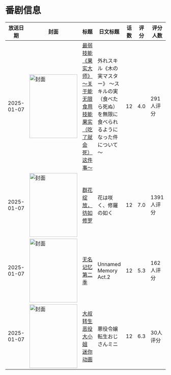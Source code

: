 # 番剧信息

|放送日期|封面|标题|日文标题|话数|评分|评分人数|
|---|---|---|---|---|---|---|
|2025-01-07|<img src="https://lain.bgm.tv/pic/cover/c/6e/39/497909_1cEES.jpg" alt="封面" style="width:150px;height:200px;object-fit:cover;">|[最弱技能《果实大师》 ～关于能无限食用技能果实（吃了就会死）这件事～](https://bangumi.tv/subject/497909)|外れスキル《木の実マスター》 ～スキルの実（食べたら死ぬ）を無限に食べられるようになった件について～|12|4.0|291人评分|
|2025-01-07|<img src="https://lain.bgm.tv/pic/cover/c/b8/26/498934_KffF9.jpg" alt="封面" style="width:150px;height:200px;object-fit:cover;">|[群花绽放，彷如修罗](https://bangumi.tv/subject/498934)|花は咲く、修羅の如く|12|7.0|1391人评分|
|2025-01-07|<img src="https://lain.bgm.tv/pic/cover/c/22/53/501205_883DI.jpg" alt="封面" style="width:150px;height:200px;object-fit:cover;">|[无名记忆 第二季](https://bangumi.tv/subject/501205)|Unnamed Memory Act.2|12|5.3|162人评分|
|2025-01-07|<img src="https://lain.bgm.tv/pic/cover/c/fc/fd/534326_o6BzV.jpg" alt="封面" style="width:150px;height:200px;object-fit:cover;">|[大叔转生恶役大小姐 迷你动画](https://bangumi.tv/subject/534326)|悪役令嬢転生おじさんミニ|12|6.3|30人评分|
